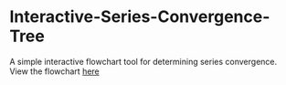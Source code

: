# Interactive-Series-Convergence-Tree
A simple interactive flowchart tool for determining series convergence.
View the flowchart [here](http://mazohu.github.io/Interactive-Series-Convergence-Tree/flowchart.html)
